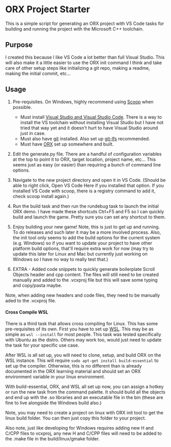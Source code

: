 # ORX Project Starter

This is a simple script for generating an ORX project with VS Code tasks for building and running the project with the Microsoft C++ toolchain.

## Purpose

I created this because I like VS Code a lot better than full Visual Studio. This will also make it a little easier to use the ORX init command I think and take care of other setup steps like initializing a git repo, making a readme, making the initial commit, etc...

## Usage

1. Pre-requisites. On Windows, highly recommend using [Scoop](https://scoop.sh/) when possible.
    - Must install [Visual Studio and Visual Studio Code](https://visualstudio.microsoft.com/downloads/). There is a way to install the VS toolchain without installing Visual Studio but I have not tried that way yet and it doesn't hurt to have Visual Studio around just in case.
    - Must also have [git](https://git-scm.com) installed. Also set up [git-lfs](https://git-lfs.com/) recommended.
    - Must have [ORX](https://orx-project.org/) set up somewhere and built.

2. Edit the generate.py file. There are a handful of configuration variables at the top to point it to ORX, target location, project name, etc... This seems just as easy (or easier) than requiring a bunch of command line options.

3. Navigate to the new project directory and open it in VS Code. (Should be able to right click, Open VS Code Here if you installed that option. If you installed VS Code with scoop, there is a registry command to add it, check scoop install again.)

4. Run the build task and then run the rundebug task to launch the initial ORX demo. I have made these shortcuts Ctrl+F5 and F5 so I can quickly build and launch the game. Pretty sure you can set any shortcut to them.

5. Enjoy building your new game! Note, this is just to get up and running. To do releases and such later it may be a more involved process. Also, the init tool only seems to add the build options for the current system (e.g. Windows) so if you want to update your project to have other platform build options, that'll require extra work for now (may try to update this later for Linux and Mac but currently just working on Windows so I have no way to really test that.)

6. EXTRA - Added code snippets to quickly generate boilerplate Scroll Objects header and cpp content. The files will still need to be created manually and added to the .vcxproj file but this will save some typing and copy/pasta maybe.

Note, when adding new headers and code files, they need to be manually aded to the .vcxproj file.

#### Cross Compile WSL

There is a third task that allows cross compiling for Linux. This has some pre-requisites of its own. First you have to set up [WSL](https://learn.microsoft.com/en-us/windows/wsl/install). This may be as simple as `wsl --install` for most people. This task was tested specifically with Ubuntu as the distro. Others may work too, would just need to update the task for your specific use case.

After WSL is all set up, you will need to clone, setup, and build ORX on the WSL instance. This will require `sudo apt-get install build-essential` to set up the compiler. Otherwise, this is no different than is already documented in the ORX learning material and should set an ORX environment variable in your linux environment.

With build-essential, ORX, and WSL all set up now, you can assign a hotkey or run the new task from the command palette. It should build all the objects and end up with the .so libraries and an executable file in the bin (these are fine to live alongside the Windows build also.)

Note, you may need to create a project on linux with ORX init tool to get the linux build folder. You can then just copy this folder to your project.

Also note, just like developing for Windows requires adding new H and C/CPP files to vcxproj, any new H and C/CPP files will need to be added to the .make file in the build/linux/gmake folder.
